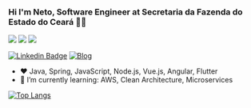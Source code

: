 ### Hi I'm Neto, Software Engineer at Secretaria da Fazenda do Estado do Ceará :man_technologist:

<p>
  <img src="https://img.shields.io/badge/Frontend-Vue.js-42b983"/>
  <img src="https://img.shields.io/badge/Backend-Java-f55247"/>
  <img src="https://img.shields.io/badge/Mobile-Flutter-60caf6"/>
</p>

[![Linkedin Badge](https://img.shields.io/badge/-LinkedIn-blue?style=flat-square&logo=Linkedin&logoColor=white&link=https://www.linkedin.com/in/netodeolino)](https://www.linkedin.com/in/netodeolino)
[![Blog](https://img.shields.io/badge/-netodeolino-181717?style=flat-square&logo=html5&link=https://netodeolino.github.io/)](https://netodeolino.github.io/)

- :heart: Java, Spring, JavaScript, Node.js, Vue.js, Angular, Flutter
- 🌱 I’m currently learning: AWS, Clean Architecture, Microservices

[![Top Langs](https://github-readme-stats.vercel.app/api/top-langs/?username=netodeolino&theme=dracula&hide=PlpgSQL,jupyter%20notebook,html)](https://github.com/anuraghazra/github-readme-stats)
